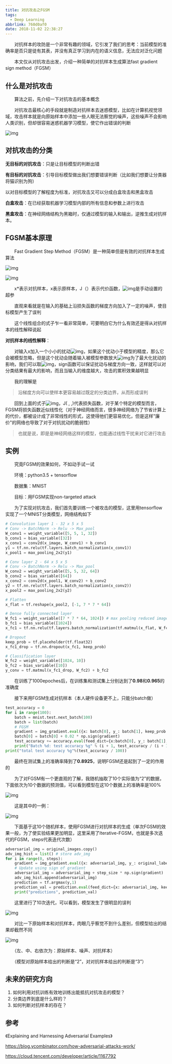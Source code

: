 ```yaml
---
title: 对抗攻击之FGSM
tags:
  - Deep Learning
abbrlink: 760d0af0
date: 2018-11-02 22:38:27
---
```


　　对抗样本的攻防是一个非常有趣的领域，它引发了我们的思考：当前模型的准确率是否只是徒有其表，并没有真正学习到内在的语义信息，无法应对泛化问题



　　本文仅从对抗攻击出发，介绍一种简单的对抗样本生成算法fast gradient sign method（FGSM）



## 什么是对抗攻击

　　算法之前，先介绍一下对抗攻击的基本概念

　　对抗攻击最核心的手段就是制造对抗样本去迷惑模型，比如在计算机视觉领域，攻击样本就是向原始样本中添加一些人眼无法察觉的噪声，这些噪声不会影响人类识别，但却很容易迷惑机器学习模型，使它作出错误的判断

![img](https://gitee.com/zhili123/images/raw/master/68747470733a2f2f75706c6f61642d696d616765732e6a69616e7368752e696f2f75706c6f61645f696d616765732f31333731343434382d376138383864336134303765346334392e706e673f696d6167654d6f6772322f6175746f2d6f7269656e742f7374726970253743696.png)

<!--more-->

## 对抗攻击的分类

**无目标的对抗攻击**：只是让目标模型的判断出错

**有目标的对抗攻击**：引导目标模型做出我们想要错误判断（比如我们想要让分类器将猫识别为狗）



以对目标模型的了解程度为标准，对抗攻击又可以分成白盒攻击和黑盒攻击

**白盒攻击**：在已经获取机器学习模型内部的所有信息和参数上进行攻击

**黑盒攻击**：在神经网络结构为黑箱时，仅通过模型的输入和输出，逆推生成对抗样本。



## FGSM基本原理

　　Fast Gradient Step Method（FGSM）是一种简单但是有效的对抗样本生成算法

![img](https://gitee.com/zhili123/images/raw/master/68747470733a2f2f75706c6f61642d696d616765732e6a69616e7368752e696f2f75706c6f61645f696d616765732f31333731343434382d613337363235353431366131326461322e706e673f696d6167654d6f6772322f6175746f2d6f7269656e742f7374726970253743696.png)

![img](https://gitee.com/zhili123/images/raw/master/TIM截图20181113155902.png)

　　x*表示对抗样本，x表示原样本，J（）表示代价函数，![img](https://res.cloudinary.com/du3fbbzfy/image/upload/v1542096603/FGSM/TIM%E6%88%AA%E5%9B%BE20181113160939.png)是手动设置的超参

　　直观来看就是在输入的基础上沿损失函数的梯度方向加入了一定的噪声，使目标模型产生了误判

　　这个线性组合的式子乍一看非常简单，可要明白它为什么有效还是得从对抗样本的线性解释说起

**对抗样本的线性解释**：

　　对输入x加入一个小小的扰动![img](https://res.cloudinary.com/du3fbbzfy/image/upload/v1541260703/FGSM/TIM%E6%88%AA%E5%9B%BE20181103235330.png)，如果这个扰动小于模型的精度，那么它会被模型忽略，但是这个扰动会随着输入被模型参数放大![img](https://res.cloudinary.com/du3fbbzfy/image/upload/v1541260703/FGSM/TIM%E6%88%AA%E5%9B%BE20181103235635.png)为了最大化扰动的影响，我们可以取![img](https://res.cloudinary.com/du3fbbzfy/image/upload/v1541260703/FGSM/TIM%E6%88%AA%E5%9B%BE20181103235705.png)，sign函数可以保证扰动与梯度方向一致，这样就可以对分类结果有最大的影响，而且当输入的维度越大，攻击的累积效果越明显

　　我的理解是

> 沿梯度方向可以使样本更容易越过既定的分类边界，从而形成误判

　　回到上面的式子![img](https://res.cloudinary.com/du3fbbzfy/image/upload/v1541261627/FGSM/TIM%E6%88%AA%E5%9B%BE20181104001325.png)，J( , ,)代表损失函数，对于某个特定的模型而言，FGSM将损失函数近似线性化（对于神经网络而言，很多神经网络为了节省计算上的代价，都被设计成了非常线性的形式，这使得他们更容易优化，但是这样"廉价"的网络也导致了对于对抗扰动的脆弱性）

> 也就是说，即是是神经网络这样的模型，也能通过线性干扰来对它进行攻击



## 实例

　　究竟FGSM的效果如何，不如动手试一试

　　环境：python3.5 + tensorflow

　　数据集：MNIST

　　目标：用FGSM实现non-targeted attack

　　为了实现对抗攻击，我们首先要训练一个被攻击的模型，这里用tensorflow实现了一个MNIST分类模型，网络结构如下

```python
# Convolution layer 1 - 32 x 5 x 5 
# Conv -> BatchNorm -> Relu -> Max_pool
W_conv1 = weight_variable([5, 5, 1, 32])
b_conv1 = bias_variable([32])
x_conv1 = conv2d(x_image, W_conv1) + b_conv1
y1 = tf.nn.relu(tf.layers.batch_normalization(x_conv1))
x_pool1 = max_pooling_2x2(y1)

# Conv layer 2 - 64 x 5 x 5
# Conv -> BatchNorm -> Relu -> Max_pool
W_conv2 = weight_variable([5, 5, 32, 64])
b_conv2 = bias_variable([64])
x_conv2 = conv2d(x_pool1, W_conv2) + b_conv2
y2 = tf.nn.relu(tf.layers.batch_normalization(x_conv2))
x_pool2 = max_pooling_2x2(y2)

# Flatten 
x_flat = tf.reshape(x_pool2, [-1, 7 * 7 * 64])

# Dense fully connected layer
W_fc1 = weight_variable([7 * 7 * 64, 1024]) # max pooling reduced image to 7x7
b_fc1 = bias_variable([1024])
x_fc1 = tf.nn.relu(tf.layers.batch_normalization(tf.matmul(x_flat, W_fc1) + b_fc1))

# Dropout
keep_prob = tf.placeholder(tf.float32)
x_fc1_drop = tf.nn.dropout(x_fc1, keep_prob)

# Classification layer
W_fc2 = weight_variable([1024, 10])
b_fc2 = bias_variable([10])
y_conv = tf.matmul(x_fc1_drop, W_fc2) + b_fc2
```

　　在训练了1000epoches后，在训练集和测试集上分别达到了**0.98**和**0.965**的准确度

　　接下来用FGSM生成对抗样本（本人硬件设备更不上，只能分batch做）

```python
test_accuracy = 0
for i in range(100):
    batch = mnist.test.next_batch(100)
    batch = list(batch)
    # FGSM
    gradient = img_gradient.eval({x: batch[0], y_: batch[1], keep_prob: 1.0})
    batch[0] = batch[0] + 0.02 * np.sign(gradient)
    test_accuracy += accuracy.eval(feed_dict={x:batch[0], y_: batch[1], keep_prob: 1.0})
    print("Batch %d: test accuracy %g" % (i + 1, test_accuracy / (i + 1)))
print("total test accuracy %g"%(test_accuracy / 100))
```

　　最终在测试集上的准确率降到了**0.8925**，说明FGSM还是起到了一定的作用的



　　为了对FGSM有一个更直观的了解，我随机抽取了10个实际值为“2”的数据，下面依次为10个数据的预测值，可以看到模型在这10个数据上的准确率是100%

![img](https://res.cloudinary.com/du3fbbzfy/image/upload/v1541262904/FGSM/TIM%E6%88%AA%E5%9B%BE20181104003339.png)

　　这是其中的一例：

![img](https://gitee.com/zhili123/images/raw/master/TIM截图20181104003639.png)

　　下面基于这10个随机样本，使用FGSM进行对抗样本的生成（单次FGSM的效果一般，为了使实验结果更加明显，这里采用了Iterative-FGSM，也就是多次迭代的FGSM，steps代表迭代次数）

```python
adversarial_img = original_images.copy()
adv_img_hist = list() # store adv_img
for i in range(0, steps):
    gradient = img_gradient.eval({x: adversarial_img, y_: original_labels, keep_prob: 1.0})
    # Update using sign of gradient
    adversarial_img = adversarial_img + step_size * np.sign(gradient)
    adv_img_hist.append(adversarial_img)
    prediction = tf.argmax(y,1)
    prediction_val = prediction.eval(feed_dict={x: adversarial_img, keep_prob: 1.0}, session=sess)
    print("predictions", prediction_val)
```

　　这里进行了10次迭代，可以看到，模型发生了很明显的误判

![img](https://gitee.com/zhili123/images/raw/master/TIM截图20181104003315.png)

　　对比一下原始样本和对抗样本，肉眼几乎察觉不到什么差别，但模型给出的结果却截然不同

![img](https://gitee.com/zhili123/images/raw/master/TIM截图20181104003907.png)

　　（左、中、右依次为：原始样本、噪声、对抗样本）

　　（模型对原始样本给出的判断是“2”，对对抗样本给出的判断是“3”）



## 未来的研究方向

1. 如何利用对抗训练有效地训练出能抵抗对抗攻击的模型？
2. 分类边界到底是什么样的？
3. 如何判断对抗样本的存在？



## 参考

《Explaining and Harnessing Adversarial Examples》

https://blog.ycombinator.com/how-adversarial-attacks-work/

https://cloud.tencent.com/developer/article/1167792